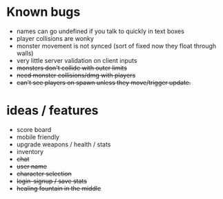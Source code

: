 # Known bugs
- names can go undefined if you talk to quickly in text boxes
- player collisions are wonky
- monster movement is not synced (sort of fixed now they float through walls)
- very little server validation on client inputs
- ~~monsters don't collide with outer limits~~
- ~~need monster collisions/dmg with players~~
- ~~can't see players on spawn unless they move/trigger update.~~

# ideas / features
- score board
- mobile friendly
- upgrade weapons / health / stats
- inventory
- ~~chat~~
- ~~user name~~
- ~~character selection~~
- ~~login-signup / save stats~~
- ~~healing fountain in the middle~~